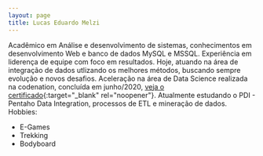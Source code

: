 ```yaml
---
layout: page
title: Lucas Eduardo Melzi
---
```


Acadêmico em Análise e desenvolvimento de sistemas, conhecimentos em desenvolvimento Web e banco de dados MySQL e MSSQL.
Experiência em liderença de equipe com foco em resultados.
Hoje, atuando na área de integração de dados utlizando os melhores métodos, buscando sempre evolução e novos desafios. Aceleração na área de Data Science realizada na codenation, concluída em junho/2020, [veja o certificado](https://melzilucas.github.io/assets/images/certificado_codenation.pdf){:target="_blank" rel="noopener"}.
Atualmente estudando o PDI - Pentaho Data Integration, processos de ETL e mineração de dados.
<br>Hobbies:
- E-Games
- Trekking
- Bodyboard

<div class="social">
    <a class="fa fa-github" href="https://github.com/melzilucas/" target="_blank"></a>
    <a class="fa fa-linkedin" href="https://www.linkedin.com/in/lucas-eduardo-melzi/" target="_blank"></a>
    <a class="fa fa-twitter" href="https://twitter.com/LucasMelzi" target="_blank"></a>       
    <a class="fa fa-instagram" href="https://www.instagram.com/melzilucas/" target="_blank"></a>
    <a class="fa fa-facebook" href="https://www.facebook.com/lucas.melzi/" target="_blank"></a>
</div>